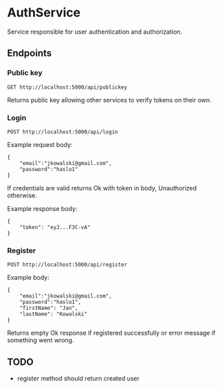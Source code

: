 # AuthService
Service responsible for user authentication and authorization.
## Endpoints
### Public key
```
GET http://localhost:5000/api/publickey
```
Returns public key allowing other services to verify tokens on their own.
### Login
```
POST http://localhost:5000/api/login
```
Example request body:
```
{
	"email":"jkowalski@gmail.com",
	"password":"haslo1"
}
```
If credentials are valid returns Ok with token in body, Unauthorized otherwise.

Example response body:
```
{
    "token": "eyJ...F3C-vA"
}
```
### Register
```
POST http://localhost:5000/api/register
```
Example body:
```
{
	"email":"jkowalski@gmail.com",
	"password":"haslo1",
	"firstName": "Jan",
	"lastName": "Kowalski"
}
```
Returns empty Ok response if registered successfully or error message if something went wrong.
## TODO
* register method should return created user